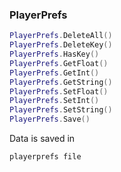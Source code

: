 ### PlayerPrefs
```lua
PlayerPrefs.DeleteAll()
PlayerPrefs.DeleteKey()
PlayerPrefs.HasKey()
PlayerPrefs.GetFloat()
PlayerPrefs.GetInt()
PlayerPrefs.GetString()
PlayerPrefs.SetFloat()
PlayerPrefs.SetInt()
PlayerPrefs.SetString()
PlayerPrefs.Save()
```
Data is saved in
```
playerprefs file
```
